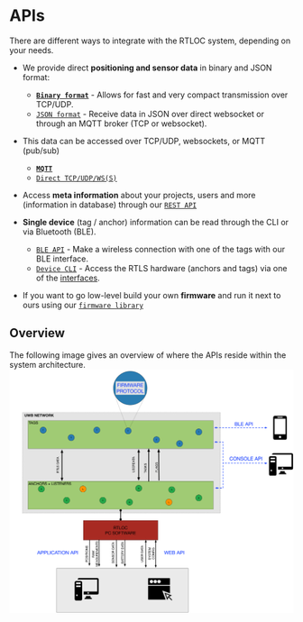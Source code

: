 # APIs
There are different ways to integrate with the RTLOC system, depending on your needs.

* We provide direct **positioning and sensor data** in binary and JSON format:
  - **[`Binary format`](/api/api_application.html)** - Allows for fast and very compact transmission over TCP/UDP.
  - [`JSON format`](/api/api_web.html) - Receive data in JSON over direct websocket or through an MQTT broker (TCP or websocket).

* This data can be accessed over TCP/UDP, websockets, or MQTT (pub/sub)
  - **[`MQTT`](/api/api_mqtt.html)**
  - [`Direct TCP/UDP/WS(S)`](/api/api_direct.html)

* Access **meta information** about your projects, users and more (information in database) through our [`REST API`](/api/api_rest.html)

* **Single device** (tag / anchor) information can be read through the CLI or via Bluetooth (BLE).
  - [`BLE API`](/api/api_ble.html) - Make a wireless connection with one of the tags with our BLE interface.
  - [`Device CLI`](/api/api_console.html) - Access the RTLS hardware (anchors and tags) via one of the [interfaces](/hardware/#interfaces).

* If you want to go low-level build your own **firmware** and run it next to ours using our [`firmware library`](/api/api_firmware.html)

## Overview
The following image gives an overview of where the APIs reside within the system architecture.
![API_overview](./img/api_overview.png)
